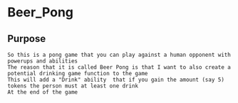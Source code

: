 # Beer_Pong
## Purpose
	So this is a pong game that you can play against a human opponent with powerups and abilities
	The reason that it is called Beer Pong is that I want to also create a potential drinking game function to the game
	This will add a "Drink" ability  that if you gain the amount (say 5) tokens the person must at least one drink
	At the end of the game
